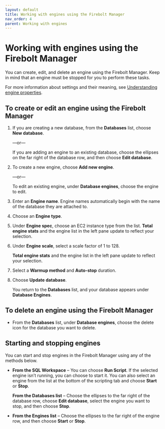 ```yaml
---
layout: default
title: Working with engines using the Firebolt Manager
nav_order: 4
parent: Working with engines
---
```


# Working with engines using the Firebolt Manager

You can create, edit, and delete an engine using the Firebolt Manager. Keep in mind that an engine must be stopped for you to perform these tasks.

For more information about settings and their meaning, see [Understanding engine properties](understanding-engine-fundamentals.md#understanding-engine-properties).

## To create or edit an engine using the Firebolt Manager

1. If you are creating a new database, from the **Databases** list, choose **New database**.

   —or—

   If you are adding an engine to an existing database, choose the ellipses on the far right of the database row, and then choose **Edit database**.

2. To create a new engine, choose **Add new engine**.

   —or—

   To edit an existing engine, under **Database engines**, choose the engine to edit.

3. Enter an **Engine name**. Engine names automatically begin with the name of the database they are attached to.
4. Choose an **Engine type**.
5. Under **Engine spec**, choose an EC2 instance type from the list. **Total engine stats** and the engine list in the left pane update to reflect your selection.
6. Under **Engine scale**, select a scale factor of 1 to 128.

   **Total engine stats** and the engine list in the left pane update to reflect your selection.

7. Select a **Warmup method** and **Auto-stop** duration.
8. Choose **Update database**.

   You return to the **Databases** list, and your database appears under **Database Engines**.

## To delete an engine using the Firebolt Manager

* From the **Databases** list, under **Database engines**, choose the delete icon for the database you want to delete.

## Starting and stopping engines

You can start and stop engines in the Firebolt Manager using any of the methods below.

* **From the SQL Workspace** – You can choose **Run Script**. If the selected engine isn’t running, you can choose to start it. You can also select an engine from the list at the bottom of the scripting tab and choose **Start** or **Stop**.

  **From the Databases list** – Choose the ellipses to the far right of the database row, choose **Edit database**, select the engine you want to stop, and then choose **Stop**.

* **From the Engines list** – Choose the ellipses to the far right of the engine row, and then choose **Start** or **Stop**.
